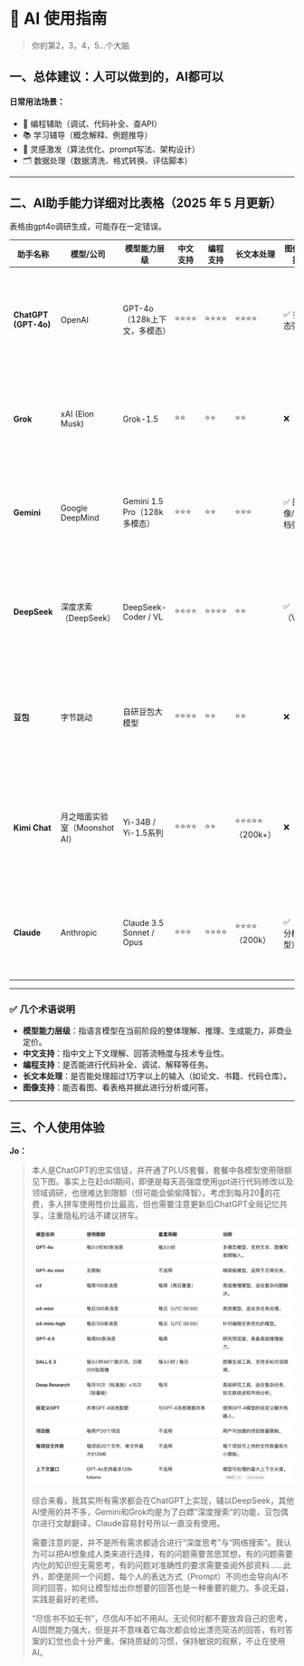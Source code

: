 # 🧠 AI 使用指南
> 你的第2，3，4，5...个大脑
## 一、总体建议：人可以做到的，AI都可以

#### 日常用法场景：

* 🔧 编程辅助（调试、代码补全、查API）
* 📚 学习辅导（概念解释、例题推导）
* 🧠 灵感激发（算法优化、prompt写法、架构设计）
* 🗂 数据处理（数据清洗、格式转换、评估脚本）

***

## **二、AI助手能力详细对比表格**（2025 年 5 月更新）

表格由gpt4o调研生成，可能存在一定错误。

| 助手名称                 | 模型/公司                | 模型能力层级                   | 中文支持 | 编程支持 | 长文本处理        | 图像支持     | 优势亮点                         | 明显劣势                       | 是否付费       | 推荐用途              |
| -------------------- | -------------------- | ------------------------ | ---- | ---- | ------------ | -------- | ---------------------------- | -------------------------- | ---------- | ----------------- |
| **ChatGPT (GPT-4o)** | OpenAI               | GPT-4o（128k上下文，多模态）      | ⭐⭐⭐⭐ | ⭐⭐⭐⭐ | ⭐⭐⭐⭐         | ✅ 多模态强   | 多轮对话稳定，代码/写作表现优异，图表和视觉输入支持好  | 免费版模型弱，中文稍有“AI味”           | ✅（Plus）    | 编程开发、论文写作、图文数据分析  |
| **Grok**             | xAI (Elon Musk)      | Grok-1.5                 | ⭐⭐   | ⭐⭐   | ⭐⭐           | ❌        | Twitter/X 深度集成，网络信息总结能力强     | 编程弱、不能处理复杂推理               | ❌（免费）      | 数据总结、舆情分析、趋势追踪    |
| **Gemini**           | Google DeepMind      | Gemini 1.5 Pro（128k多模态）  | ⭐⭐⭐  | ⭐⭐   | ⭐⭐⭐          | ✅ 图像/文档强 | 图文理解能力最强，支持浏览器搜索，适合学术辅助      | 编程能力不稳定，接口体验略逊             | ❌（免费）      | 图文总结、学术报告、网页分析    |
| **DeepSeek**         | 深度求索（DeepSeek）       | DeepSeek-Coder / VL      | ⭐⭐⭐⭐ | ⭐⭐⭐⭐ | ⭐⭐           | ✅（VL）    | 中文代码生成强，文档感知良好，开发者体验类GPT     | 英文表现弱，部分多模态功能未开放           | ❌（免费）      | 中文编程、开发助手、技术文档生成  |
| **豆包**               | 字节跳动                 | 自研豆包大模型                  | ⭐⭐⭐⭐ | ⭐⭐   | ⭐⭐           | ❌        | 中文语境自然，语气亲切，适合非技术类用户         | 专业知识不足，编程/推理任务表现弱          | ❌（免费）      | 日常问答、知识问询、课程笔记生成  |
| **Kimi Chat**        | 月之暗面实验室（Moonshot AI） | Yi-34B / Yi-1.5系列        | ⭐⭐⭐⭐ | ⭐⭐   | ⭐⭐⭐⭐⭐（200k+） | ❌        | 超长上下文支持（>200k），长文处理第一，中文表达自然 | 英文不稳定，缺乏多模态能力              | ❌（免费）      | 长文阅读、合同/论文理解、摘要生成 |
| **Claude**           | Anthropic            | Claude 3.5 Sonnet / Opus | ⭐⭐⭐  | ⭐⭐⭐⭐ | ⭐⭐⭐⭐（200k）   | ✅（部分模型）  | 推理强，表达清晰自然，适合结构化输入任务         | 国内需代理，中文表达弱于GPT / DeepSeek | ✅（Pro/Max） | 高级写作、结构理解、分析推理    |



***

### ✅ 几个术语说明

* **模型能力层级**：指语言模型在当前阶段的整体理解、推理、生成能力，非商业定价。
* **中文支持**：指中文上下文理解、回答流畅度与技术专业性。
* **编程支持**：是否能进行代码补全、调试、解释等任务。
* **长文本处理**：是否能处理超过1万字以上的输入（如论文、书籍、代码仓库）。
* **图像支持**：能否看图、看表格并据此进行分析或问答。

***

## 三、个人使用体验

**Jo：**

> 本人是ChatGPT的忠实信徒，并开通了PLUS套餐，套餐中各模型使用限额见下图。事实上在赶ddl期间，即便是每天高强度使用gpt进行代码修改以及领域调研，也很难达到限额（但可能会偷偷降智）。考虑到每月20🔪的花费，多人拼车使用性价比最高，但也需要注意更新后ChatGPT全局记忆共享，注重隐私的话不建议拼车。
>
> ![](<../../assets/image (12).png>)
>
> 综合来看，我其实所有需求都会在ChatGPT上实现，辅以DeepSeek，其他AI使用的并不多，Gemini和Grok均是为了白嫖”深度搜索“的功能，豆包偶尔进行文献翻译，Claude容易封号所以一直没有使用。
>
> 需要注意的是，并不是所有需求都适合进行“深度思考”与“网络搜索”。我认为可以把AI想象成人类来进行选择，有的问题需要苦思冥想，有的问题需要内化的知识但无需思考，有的问题对准确性的要求需要查阅外部资料……此外，即便是同一个问题，每个人的表达方式（Prompt）不同也会导向AI不同的回答，如何让模型给出你想要的回答也是一种重要的能力。多说无益，实践是最好的老师。
>
> “尽信书不如无书”，尽信AI不如不用AI。无论何时都不要放弃自己的思考，AI固然能力强大，但是并不意味着它每次都会给出漂亮简洁的回答，有时答案的幻觉也会十分严重。保持质疑的习惯，保持敏锐的观察，不止在使用AI。







